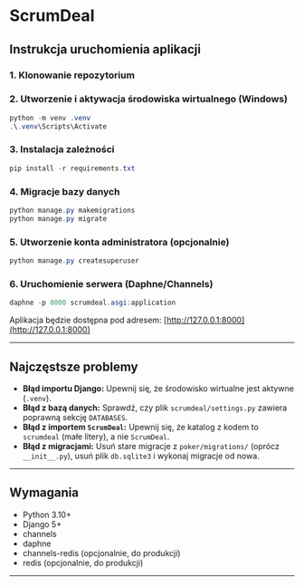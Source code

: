 ﻿# ScrumDeal

## Instrukcja uruchomienia aplikacji

### 1. Klonowanie repozytorium

### 2. Utworzenie i aktywacja środowiska wirtualnego (Windows)

```powershell
python -m venv .venv
.\.venv\Scripts\Activate
```

### 3. Instalacja zależności

```powershell
pip install -r requirements.txt
```

### 4. Migracje bazy danych

```powershell
python manage.py makemigrations
python manage.py migrate
```

### 5. Utworzenie konta administratora (opcjonalnie)

```powershell
python manage.py createsuperuser
```

### 6. Uruchomienie serwera (Daphne/Channels)

```powershell
daphne -p 8000 scrumdeal.asgi:application
```

Aplikacja będzie dostępna pod adresem: [http://127.0.0.1:8000](http://127.0.0.1:8000)

---

## Najczęstsze problemy

- **Błąd importu Django:** Upewnij się, że środowisko wirtualne jest aktywne (`.venv`).
- **Błąd z bazą danych:** Sprawdź, czy plik `scrumdeal/settings.py` zawiera poprawną sekcję `DATABASES`.
- **Błąd z importem `ScrumDeal`:** Upewnij się, że katalog z kodem to `scrumdeal` (małe litery), a nie `ScrumDeal`.
- **Błąd z migracjami:** Usuń stare migracje z `poker/migrations/` (oprócz `__init__.py`), usuń plik `db.sqlite3` i wykonaj migracje od nowa.

---

## Wymagania
- Python 3.10+
- Django 5+
- channels
- daphne
- channels-redis (opcjonalnie, do produkcji)
- redis (opcjonalnie, do produkcji)

---

